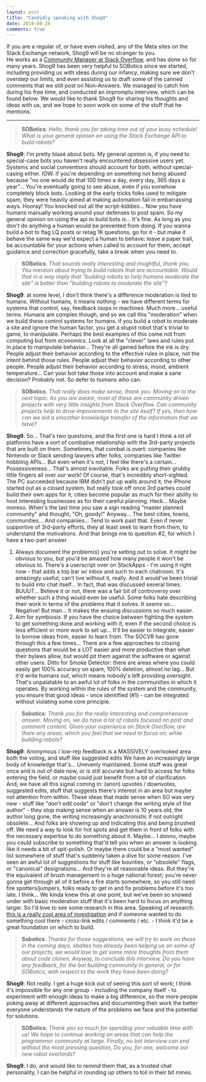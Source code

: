 ```yaml
---
layout: post
title: "Candidly speaking with Shog9"
date: 2019-08-20
comments: true
---
```


If you are a regular of, or have even visited, any of the Meta sites on the Stack Exchange network, Shog9 will be no stranger to you.  
He works as a [Community Manager at Stack Overflow](https://meta.stackexchange.com/q/99338), and has done so for many years.
Shog9 has been very helpful to SOBotics since we started, including providing us with ideas during our infancy, making sure we don't overstep our limits, and even assisting us to draft some of the canned comments that we still post on Non-Answers. 
We managed to catch him during his free time, and conducted an impromptu interview, which can be found below. We would like to thank Shog9 for sharing his thoughts and ideas with us, and we hope to soon work on some of the stuff that he mentions.


-----

> **SOBotics**: *Hello, thank you for taking time out of your busy schedule! What is your general opinion on using the Stack Exchange API to build robots?* 

**Shog9**: I'm pretty blasé about bots. My general opinion is, if you need to special-case bots you haven't really encountered obsessive users yet. Systems and social conventions should account for both, without special-casing either.
IOW: if you're depending on something not being abused because "no one would do that 100 times a day, every day, 365 days a year"... You're eventually going to see abuse, even if you somehow completely block bots.
Looking at the early tricks folks used to mitigate spam, they were heavily aimed at making automation fail in embarrassing ways. Hooray! You knocked out all the script-kiddies... Now you have humans manually working around your defenses to post spam.
So my general opinion on using the api to build bots is... It's fine. As long as you don't do anything a human would be prevented from doing. If you wanna build a bot to flag LQ posts or retag 1K questions, go for it - but make it behave the same way we'd expect a human to behave: leave a paper trail, be accountable for your actions when called to account for them, accept guidance and correction gracefully, take a break when you need to.

> **SOBotics**: *That sounds really interesting and insightful, thank you. You mention about trying to build robots that are accountable. Would that in a way imply that "building robots to help humans moderate the site" is better than "building robots to moderate the site"?*

**Shog9**: at some level, I don't think there's a difference
moderation is tied to humans. Without humans, it means nothing - we have different terms for systems that control, say, feedback loops in machines. Much more... useful terms. Humans are complex though, and so we call this "moderation" when we build these control systems for humans.
if you build a robot to moderate a site and ignore the human factor, you get a stupid robot that's trivial to game, to manipulate.
Perhaps the best examples of this come not from computing but from economics. Look at all the "clever" laws and rules put in place to manipulate behavior... They're all gamed before the ink is dry.
People adjust their behavior according to the effective rules in place, not the intent behind those rules. People adjust their behavior according to other people. People adjust their behavior according to stress, mood, ambient temperature... Can your bot take those into account and make a sane decision? Probably not. So defer to humans who can.

> **SOBotics**: *That really does make sense, thank you. Moving on to the next topic: As you are aware, most of these are community driven projects with very little insights from Stack Overflow. Can community projects help to drive improvements to the site itself? If yes, then how can we aid a smoother knowledge transfer of the information that we have?*

**Shog9**: So... That's two questions, and the first one is hard
I think a lot of platforms have a sort of combative relationship with the 3rd-party projects that are built on them.
Sometimes, that combat is overt: companies like Nintendo or Slack sending lawyers after folks, companies like Twitter hobbling APIs...
But even when it's not, I feel like there's a certain... Possessiveness... That's almost inevitable. Folks are putting their grubby little fingers all over our work!
Of course, that's incredibly short-sighted. The PC succeeded because IBM didn't put up walls around it; the iPhone started out as a closed system, but really took off once 3rd parties could build their own apps for it; cities become popular as much for their ability to host interesting businesses as for their careful planning.
Heck... Maybe moreso. When's the last time you saw a sign reading "master planned community" and thought, "Oh, goody!"
Anyway... The best cities, towns, communities... And companies... Tend to work past that. Even if never supportive of 3rd-party efforts, they at least seek to learn from them, to understand the motivations.
And that brings me to question #2, for which I have a two-part answer
1. Always document the problem(s) you're setting out to solve. It might be obvious to you, but you'd be amazed how many people it won't be obvious to.
There's a userscript over on StackApps - I'm using it right now - that adds a top bar w/ inbox and such to each chatroom. It's amazingly useful; can't live without it, really. And it would've been trivial to build into chat itself... In fact, that was discussed several times.
BUUUT... Believe it or not, there was a fair bit of controversy over whether such a thing would even be useful.
Some folks hate describing their work in terms of the problems that it solves. It seems so... Negative! But man... It makes the ensuing discussions so much easier.
2. Aim for symbiosis. If you have the choice between fighting the system to get something done and working with it, even if the second choice is less efficient or more work to set up... It'll be easier to integrate, easier to borrow ideas from, easier to learn from.
The SOCVR has gone through this a few times... There are a few approaches to closing questions that would be a LOT easier and more productive than what their bylaws allow, but would pit them against the software or against other users.
Ditto for Smoke Detector: there are areas where you could easily get 100% accuracy on spam, 100% deletion, almost no lag... But it'd write humans out, which means nobody's left providing oversight. That's unpalatable to an awful lot of folks in the communities in which it operates.
By working within the rules of the system and the community, you ensure that good ideas - once identified (#1) - can be integrated without violating some core principle.

> **Sobotics**: *Thank you for the really interesting and comprehensive answer. Moving on, we do have a lot of robots focused on post and comment content. Given your experience on Stack Overflow, are there any areas, which you feel that we need to focus on, while building robots?*

**Shog9**: Anonymous / low-rep feedback is a MASSIVELY overlooked area
both the voting, and stuff like suggested edits
We have an increasingly large body of knowledge that's... Unevenly maintained. Some stuff was great once and is out of date now, or is still accurate but hard to access for folks entering the field, or maybe could just benefit from a bit of clarification.
And, we have all this signal coming in: (anon) upvotes / downvotes, suggested edits, stuff that suggests there's interest in an area but maybe not attention from within.
These ideas that made sense when SO was very new - stuff like "don't edit code" or "don't change the writing style of the author" - they stop making sense when an answer is 10 years old, the author long gone, the writing increasingly anachronistic if not outright obsolete... And folks are showing up and indicating this and being brushed off.
We need a way to look for hot spots and get them in front of folks with the necessary expertise to do something about it. Maybe... I donno, maybe you could subscribe to something that'd tell you when an answer is looking like it needs a bit of spit-polish. Or maybe there could be a "most wanted" list somewhere of stuff that's suddenly taken a dive for some reason.
I've seen an awful lot of suggestions for stuff like bounties, or "obsolete" flags, or "canonical" designations... And they're all reasonable ideas. But they're the equivalent of brush management in a huge national forest; you're never gonna get through all of it before a fire starts somewhere, so you still need fire spotters/jumpers, folks ready to get in and fix problems before it's too late.
I think... We kinda knew this at one point, but we've been so snowed under with basic moderation stuff that it's been hard to focus on anything larger. So I'd love to see some research in this area.
Speaking of research: [this is a really cool area of investigation](https://meta.stackoverflow.com/questions/375761/how-to-handle-code-clones-on-stack-overflow) and if someone wanted to do something cool there - cross-link edits / comments / etc. - I think it'd be a great foundation on which to build.

> **Sobotics**: *Thanks for those suggestions, we will try to work on these in the coming days. sbaltes has already been helping us on some of our projects, we would love to get some more thoughts from them about code clones. Anyway, to conclude this interview, Do you have any feedback, for the bot building community in general, or for SOBotics, with respect to the work they have been doing?*

**Shog9**: Not really. I get a huge kick out of seeing this sort of work; I think it's impossible for any one group - including the company itself - to experiment with enough ideas to make a big difference, so the more people poking away at different approaches and documenting their work the better everyone understands the nature of the problems we face and the potential for solutions.

> **SOBotics**: *Thank you so much for spending your valuable time with us! We hope to continue working on areas that can help the programmer community at large. Finally, no bot interview can end without the most pressing question, Do you, for one, welcome our new robot overlords?*

**Shog9**: I do, and would like to remind them that, as a trusted chat personality, I can be helpful in rounding up others to toil in their bit mines.


